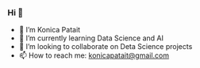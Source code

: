 ### Hi  👋

<!--
**konicapatait/konicapatait** is a ✨ _special_ ✨ repository because its `README.md` (this file) appears on your GitHub profile.
-->


- 🔭 I’m Konica Patait
- 🌱 I’m currently learning Data Science and AI
- 👯 I’m looking to collaborate on Deta Science projects
- 📫 How to reach me: konicapatait@gmail.com
